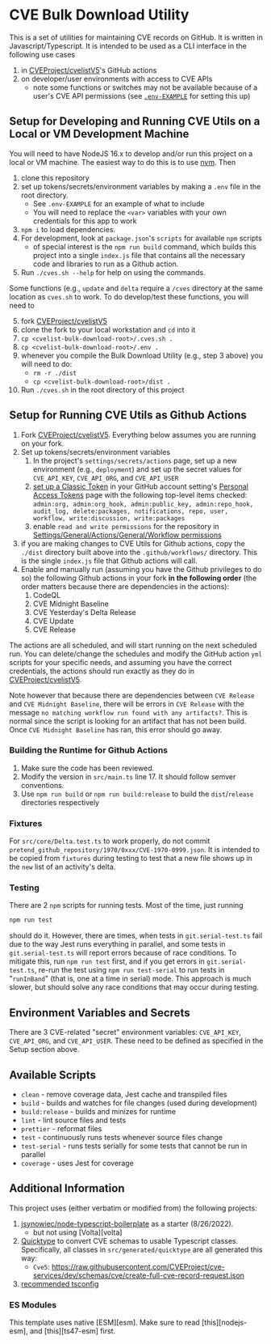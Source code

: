 # CVE Bulk Download Utility

This is a set of utilities for maintaining CVE records on GitHub. It is written in Javascript/Typescript. It is intended to be used as a CLI interface in the following use cases

1. in [CVEProject/cvelistV5](https://github.com/CVEProject/cvelistV5)'s GitHub actions
2. on developer/user environments with access to CVE APIs
   - note some functions or switches may not be available because of a user's CVE API permissions (see [`.env-EXAMPLE`](.env-EXAMPLE) for setting this up)

## Setup for Developing and Running CVE Utils on a Local or VM Development Machine 

You will need to have NodeJS 16.x to develop and/or run this project on a local or VM machine. The easiest way to do this is to use [nvm](https://github.com/nvm-sh/nvm).  Then

1. clone this repository
2. set up tokens/secrets/environment variables by making a `.env` file in the root directory.
   - See `.env-EXAMPLE` for an example of what to include
   - You will need to replace the `<var>` variables with your own credentials for this app to work
3. `npm i` to load dependencies.
4. For development, look at `package.json`'s `scripts` for available `npm` scripts
   - of special interest is the `npm run build` command, which builds this project into a single `index.js` file that contains all the necessary code and libraries to run as a Github action.
5. Run `./cves.sh --help` for help on using the commands.

Some functions (e.g., `update` and `delta` require a `/cves` directory at the same location as `cves.sh` to work.  To do develop/test these functions, you will need to

5. fork [CVEProject/cvelistV5](https://github.com/CVEProject/cvelistV5)
6. clone the fork to your local workstation and `cd` into it
7. `cp <cvelist-bulk-download-root>/.cves.sh .`
8. `cp <cvelist-bulk-download-root>/.env .`
9. whenever you compile the Bulk Download Utility (e.g., step 3 above) you will need to do:
   - `rm -r ./dist`
   - `cp <cvelist-bulk-download-root>/dist .`
10. Run `./cves.sh` in the root directory of this project 

## Setup for Running CVE Utils as Github Actions

1. Fork [CVEProject/cvelistV5](https://github.com/CVEProject/cvelistV5).  Everything below assumes you are running on your fork.
2. Set up tokens/secrets/environment variables
   1. In the project's `settings/secrets/actions` page, set up a new environment (e.g., `deployment`) and set up the secret values for `CVE_API_KEY`, `CVE_API_ORG`, and `CVE_API_USER` 
   2. [set up a Classic Token](https://docs.github.com/en/authentication/keeping-your-account-and-data-secure/creating-a-personal-access-token) in your GitHub account setting's [Personal Access Tokens](https://github.com/settings/tokens) page with the following top-level items checked:  `admin:org, admin:org_hook, admin:public_key, admin:repo_hook, audit_log, delete:packages, notifications, repo, user, workflow, write:discussion, write:packages`
   3. enable `read and write permissions` for the repository in [Settings/General/Actions/General/Workflow permissions](https://github.com/hkong/cvelistV5/settings/actions)
3. if you are making changes to CVE Utils for Github actions, copy the `./dist` directory built above into the `.github/workflows/` directory.  This is the single `index.js` file that Github actions will call.
4. Enable and manually run (assuming you have the Github privileges to do so) the following Github actions in your fork **in the following order** (the order matters because there are dependencies in the actions):
   1. CodeQL
   2. CVE Midnight Baseline
   3. CVE Yesterday's Delta Release
   4. CVE Update
   5. CVE Release

The actions are all scheduled, and will start running on the next scheduled run.  You can delete/change the schedules and modify the GitHub action `yml` scripts for your specific needs, and assuming you have the correct credentials, the actions should run exactly as they do in [CVEProject/cvelistV5](https://github.com/CVEProject/cvelistV5).

Note however that because there are dependencies between `CVE Release` and `CVE Midnight Baseline`, there will be errors in `CVE Release` with the message `no matching workflow run found with any artifacts?`.  This is normal since the script is looking for an artifact that has not been build.  Once `CVE Midnight Baseline` has ran, this error should go away.

### Building the Runtime for Github Actions

1. Make sure the code has been reviewed.
2. Modify the version in `src/main.ts` line 17. It should follow semver conventions.
3. Use `npm run build` or `npm run build:release` to build the `dist`/`release` directories respectively

### Fixtures

For `src/core/Delta.test.ts` to work properly, do not commit `pretend_github_repository/1970/0xxx/CVE-1970-0999.json`. It is intended to be copied from `fixtures` during testing to test that a new file shows up in the `new` list of an activity's delta.

### Testing

There are 2 `npm` scripts for running tests. Most of the time, just running

```bash
npm run test
```

should do it. However, there are times, when tests in `git.serial-test.ts` fail due to the way Jest runs everything in parallel, and some tests in `git.serial-test.ts` will report errors because of race conditions. To mitigate this, run `npm run test` first, and if you get errors in `git.serial-test.ts`, re-run the test using `npm run test-serial` to run tests in "`runInBand`" (that is, one at a time in serial) mode. This approach is much slower, but should solve any race conditions that may occur during testing.

## Environment Variables and Secrets

There are 3 CVE-related "secret" environment variables: `CVE_API_KEY`, `CVE_API_ORG`, and `CVE_API_USER`. These need to be defined as specified in the Setup section above.


## Available Scripts

- `clean` - remove coverage data, Jest cache and transpiled files
- `build` - builds and watches for file changes (used during development)
- `build:release` - builds and minizes for runtime
- `lint` - lint source files and tests
- `prettier` - reformat files
- `test` - continuously runs tests whenever source files change
- `test-serial` - runs tests serially for some tests that cannot be run in parallel
- `coverage` - uses Jest for coverage

## Additional Information

This project uses (either verbatim or modified from) the following projects:

1. [jsynowiec/node-typescript-boilerplate](https://github.com/jsynowiec/node-typescript-boilerplate) as a starter (8/26/2022).
   - but not using [Volta][volta]
2. [Quicktype](https://quicktype.io/) to convert CVE schemas to usable Typescript classes. Specifically, all classes in `src/generated/quicktype` are all generated this way:
   - `Cve5`: https://raw.githubusercontent.com/CVEProject/cve-services/dev/schemas/cve/create-full-cve-record-request.json
3. [recommended tsconfig](https://github.com/tsconfig/bases#centralized-recommendations-for-tsconfig-bases)

### ES Modules

This template uses native [ESM][esm]. Make sure to read [this][nodejs-esm], and [this][ts47-esm] first.
